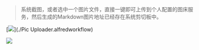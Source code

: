 > 系统截图，或者选中一个图片文件，直接一键即可上传到个人配置的图床服务，然后生成的Markdown图片地址已经存在系统剪切板中。

[![](https://img.shields.io/badge/version-v1.3-green)](./Pic Uploader.alfredworkflow)

![](./2020-04-04-221152.gif)

